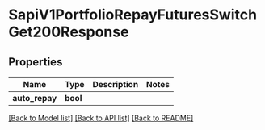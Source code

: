 # SapiV1PortfolioRepayFuturesSwitchGet200Response

## Properties

Name | Type | Description | Notes
------------ | ------------- | ------------- | -------------
**auto_repay** | **bool** |  | 

[[Back to Model list]](../README.md#documentation-for-models) [[Back to API list]](../README.md#documentation-for-api-endpoints) [[Back to README]](../README.md)


